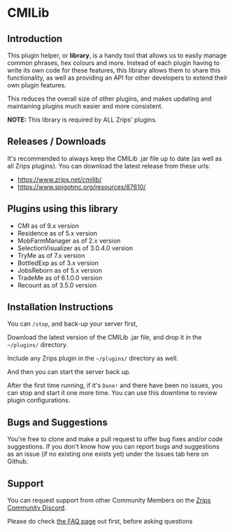 # CMILib

## Introduction

This plugin helper, or **library**, is a handy tool that allows us to easily manage common phrases, hex colours and more. Instead of each plugin having to write its own code for these features, this library allows them to share this functionality, as well as providing an API for other developers to extend their own plugin features. 

This reduces the overall size of other plugins, and makes updating and maintaining plugins much easier and more consistent.

**NOTE:** This library is required by ALL Zrips' plugins.

## Releases / Downloads

It's recommended to always keep the CMILib .jar file up to date (as well as all Zrips plugins). You can download the latest release from these urls:

- https://www.zrips.net/cmilib/
- https://www.spigotmc.org/resources/87610/

## Plugins using this library

- CMI as of 9.x version
- Residence as of 5.x version
- MobFarmManager as of 2.x version
- SelectionVisualizer as of 3.0.4.0 version
- TryMe as of 7.x version
- BottledExp as of 3.x version
- JobsReborn as of 5.x version
- TradeMe as of 6.1.0.0 version
- Recount as of 3.5.0 version

## Installation Instructions

You can `/stop`, and back-up your server first,

Download the latest version of the CMILib .jar file, and drop it in the `~/plugins/` directory.

Include any Zrips plugin in the `~/plugins/` directory as well.

And then you can start the server back up.

After the first time running, if it's `Done!` and there have been no issues, you can stop and start it one more time. You can use this downtime to review plugin configurations.

## Bugs and Suggestions

You're free to clone and make a pull request to offer bug fixes and/or code suggestions. If you don't know how you can report bugs and suggestions as an issue (if no existing one exists yet) under the Issues tab here on Github.

## Support

You can request support from other Community Members on the [Zrips Community Discord](https://discord.gg/dDMamN4).

Please do check [the FAQ page](https://www.zrips.net/cmilib/faq/) out first, before asking questions
